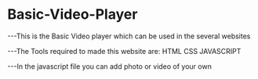 # Basic-Video-Player
---This is the Basic Video player which can be used in the several websites 



---The Tools required to made this website are:
HTML
CSS
JAVASCRIPT



---In the javascript file you can add photo or video of your own
